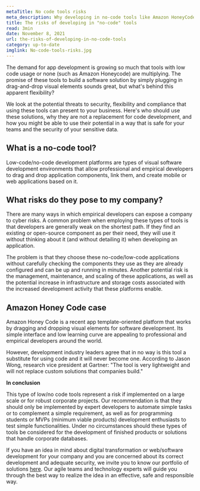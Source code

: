 ```yaml
---
metaTitle: No code tools risks
meta_description: Why developing in no-code tools like Amazon HoneyCode is not cost-effective for flexible projects.
title: The risks of developing in "no-code" tools
read: 3min
date: November 8, 2021
url: the-risks-of-developing-in-no-code-tools
category: up-to-date
imglink: No-code-tools-risks.jpg
---
```


The demand for app development is growing so much that tools with low code usage or none (such as Amazon Honeycode) are multiplying. The promise of these tools to build a software solution by simply plugging in drag-and-drop visual elements sounds great, but what's behind this apparent flexibility?

We look at the potential threats to security, flexibility and compliance that using these tools can present to your business. Here's who should use these solutions, why they are not a replacement for code development, and how you might be able to use their potential in a way that is safe for your teams and the security of your sensitive data.

## What is a no-code tool?

Low-code/no-code development platforms are types of visual software development environments that allow professional and empirical developers to drag and drop application components, link them, and create mobile or web applications based on it.

## What risks do they pose to my company?

There are many ways in which empirical developers can expose a company to cyber risks. A common problem when employing these types of tools is that developers are generally weak on the shortest path. If they find an existing or open-source component as per their need, they will use it without thinking about it (and without detailing it) when developing an application.

The problem is that they choose these no-code/low-code applications without carefully checking the components they use as they are already configured and can be up and running in minutes.
Another potential risk is the management, maintenance, and scaling of these applications, as well as the potential increase in infrastructure and storage costs associated with the increased development activity that these platforms enable.

## Amazon Honey Code case

Amazon Honey Code is a recent app template-oriented platform that works by dragging and dropping visual elements for software development. Its simple interface and low learning curve are appealing to professional and empirical developers around the world.

However, development industry leaders agree that in no way is this tool a substitute for using code and it will never become one. According to Jason Wong, research vice president at Gartner:
"The tool is very lightweight and will not replace custom solutions that companies build."

**In conclusion**

This type of low/no code tools represent a risk if implemented on a large scale or for robust corporate projects. Our recommendation is that they should only be implemented by expert developers to automate simple tasks or to complement a simple requirement, as well as for programming students or MVPs (minimum viable products) development enthusiasts to test simple functionalities. Under no circumstances should these types of tools be considered for the development of finished products or solutions that handle corporate databases.

If you have an idea in mind about digital transformation or web/software development for your company and you are concerned about its correct development and adequate security, we invite you to know our portfolio of solutions [here](https://www.dreamcodesoft.com/en/services). Our agile teams and technology experts will guide you through the best way to realize the idea in an effective, safe and responsible way.
